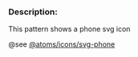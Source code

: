 ### Description: 
This pattern shows a phone svg icon

@see [@atoms/icons/svg-phone](https://mayflower.digital.mass.gov/?p=atoms-svg-phone&view=c)
